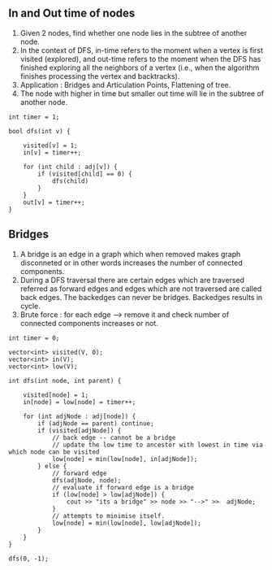 ## In and Out time of nodes

1. Given 2 nodes, find whether one node lies in the subtree of another node. 
2. In the context of DFS, in-time refers to the moment when a vertex is first visited (explored), and out-time refers to the moment when the DFS has finished exploring all the neighbors of a vertex (i.e., when the algorithm finishes processing the vertex and backtracks).
3. Application : Bridges and Articulation Points, Flattening of tree.
4. The node with higher in time but smaller out time will lie in the subtree of another node. 
```
int timer = 1;

bool dfs(int v) {
    
    visited[v] = 1;
    in[v] = timer++;
    
    for (int child : adj[v]) {
        if (visited[child] == 0) {
            dfs(child)
        }
    }
    out[v] = timer++;
}
```



## Bridges 

1. A bridge is an edge in a graph which when removed makes graph disconneted or in other words increases the number of connected components.
2. During a DFS traversal there are certain edges which are traversed referred as forward edges and edges which are not traversed are called back edges. 
The backedges can never be bridges. Backedges results in cycle.
3. Brute force : for each edge --> remove it and check number of connected components increases or not. 

```
int timer = 0;

vector<int> visited(V, 0);
vector<int> in(V);
vector<int> low(V);

int dfs(int node, int parent) {
    
    visited[node] = 1;
    in[node] = low[node] = timer++;
    
    for (int adjNode : adj[node]) {
        if (adjNode == parent) continue;
        if (visited[adjNode]) {
            // back edge -- cannot be a bridge
            // update the low time to ancestor with lowest in time via which node can be visited
            low[node] = min(low[node], in[adjNode]);
        } else {
            // forward edge
            dfs(adjNode, node);
            // evaluate if forward edge is a bridge
            if (low[node] > low[adjNode]) {
                cout >> "its a bridge" >> node >> "-->" >>  adjNode;
            }
            // attempts to minimise itself. 
            low[node] = min(low[node], low[adjNode]);
        }
    }
}

dfs(0, -1);
```

